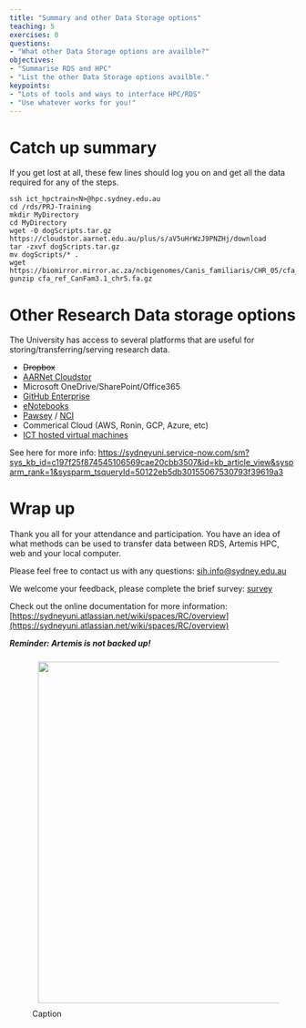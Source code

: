 ```yaml
---
title: "Summary and other Data Storage options"
teaching: 5
exercises: 0
questions:
- "What other Data Storage options are availble?"
objectives:
- "Summarise RDS and HPC"
- "List the other Data Storage options availble."
keypoints:
- "Lots of tools and ways to interface HPC/RDS"
- "Use whatever works for you!"
---
```


# Catch up summary

If you get lost at all, these few lines should log you on and get all the data required for any of the steps.

```
ssh ict_hpctrain<N>@hpc.sydney.edu.au
cd /rds/PRJ-Training
mkdir MyDirectory
cd MyDirectory
wget -O dogScripts.tar.gz https://cloudstor.aarnet.edu.au/plus/s/aV5uHrWzJ9PNZHj/download
tar -zxvf dogScripts.tar.gz 
mv dogScripts/* .
wget https://biomirror.mirror.ac.za/ncbigenomes/Canis_familiaris/CHR_05/cfa_ref_CanFam3.1_chr5.fa.gz
gunzip cfa_ref_CanFam3.1_chr5.fa.gz 
```

# Other Research Data storage options

The University has access to several platforms that are useful for storing/transferring/serving research data.

* ~~Dropbox~~
* [AARNet Cloudstor](https://cloudstor.aarnet.edu.au/)
* Microsoft OneDrive/SharePoint/Office365
* [GitHub Enterprise](https://github.sydney.edu.au/)
* [eNotebooks](https://sydneyuni.service-now.com/sm?id=kb_article_view&sysparm_article=KB0013721&sys_kb_id=d247761f874545106569cae20cbb35d9&spa=1)
* [Pawsey](https://pawsey.org.au/) / [NCI](https://nci.org.au/)
* Commerical Cloud (AWS, Ronin, GCP, Azure, etc)
* [ICT hosted virtual machines](https://sydneyuni.service-now.com/sm?id=kb_article_view&sysparm_article=KB0010875)

See here for more info: https://sydneyuni.service-now.com/sm?sys_kb_id=c197f25f874545106569cae20cbb3507&id=kb_article_view&sysparm_rank=1&sysparm_tsqueryId=50122eb5db30155067530793f39619a3


# Wrap up 

Thank you all for your attendance and participation. You have an idea of what methods can be used to transfer data between RDS, Artemis HPC, web and your local computer.  

Please feel free to contact us with any questions: [sih.info@sydney.edu.au](mailto:sih.info@sydney.edu.au)

We welcome your feedback, please complete the brief survey: [survey](https://redcap.sydney.edu.au/surveys/?s=FJ33MYNCRR&training=11&training_date=2021-03-26)

Check out the online documentation for more information:
[https://sydneyuni.atlassian.net/wiki/spaces/RC/overview](https://sydneyuni.atlassian.net/wiki/spaces/RC/overview)

***Reminder: Artemis is not backed up!***

<figure>
  <img src="{{ page.root }}/fig/artemisbackup.png" style="margin:10px;width:600px"/>
  <figcaption> Caption 
</figcaption>
</figure><br>




<br>
